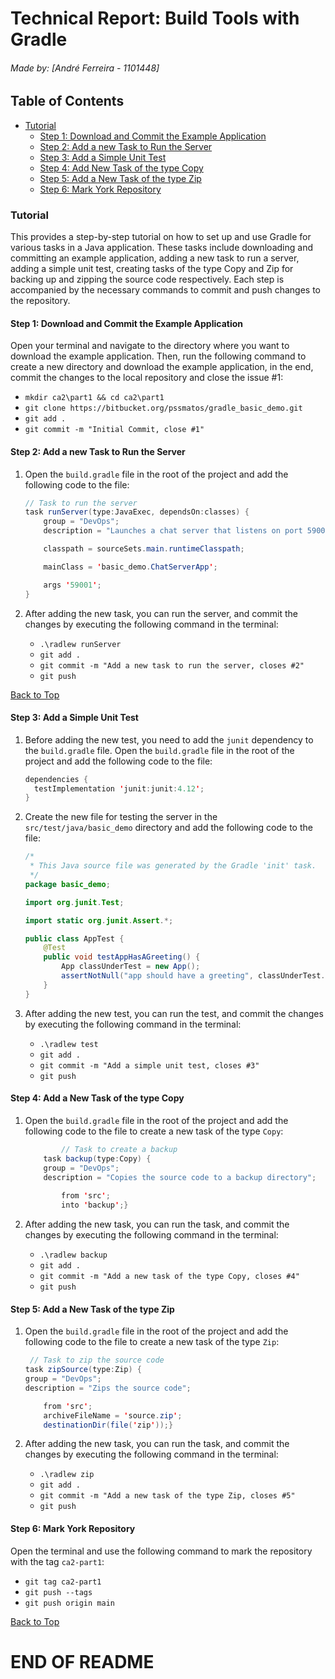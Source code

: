 # Technical Report: Build Tools with Gradle

###### Made by: [André Ferreira - 1101448]

## Table of Contents

- [Tutorial](#tutorial)
    - [Step 1: Download and Commit the Example Application](#step-1-download-and-commit-the-example-application)
    - [Step 2: Add a new Task to Run the Server](#step-2-add-a-new-task-to-run-the-server)
    - [Step 3: Add a Simple Unit Test](#step-3-add-a-simple-unit-test)
    - [Step 4: Add New Task of the type Copy](#step-4-add-a-new-task-of-the-type-copy)
    - [Step 5: Add a New Task of the type Zip](#step-5-add-a-new-task-of-the-type-zip)
    - [Step 6: Mark York Repository](#step-6-mark-york-repository)

### Tutorial

This provides a step-by-step tutorial on how to set up and use Gradle for various tasks in a Java application. These
tasks include downloading and committing an example application, adding a new task to run a server, adding a simple unit
test, creating tasks of the type Copy and Zip for backing up and zipping the source code respectively. Each step is
accompanied by the necessary commands to commit and push changes to the repository.

#### Step 1:  Download and Commit the Example Application

Open your terminal and navigate to the directory where you want to download the example application. Then, run the
following command to create a new directory and download the example application, in the end, commit the changes to the
local repository and close the issue #1:

- `mkdir ca2\part1 && cd ca2\part1`
- `git clone https://bitbucket.org/pssmatos/gradle_basic_demo.git`
- `git add .`
- `git commit -m "Initial Commit, close #1"`

#### Step 2:  Add a new Task to Run the Server

1. Open the `build.gradle` file in the root of the project and add the following code to the file:

    ```java
    // Task to run the server
    task runServer(type:JavaExec, dependsOn:classes) {
        group = "DevOps";
        description = "Launches a chat server that listens on port 59001";
    
        classpath = sourceSets.main.runtimeClasspath;
    
        mainClass = 'basic_demo.ChatServerApp';
    
        args '59001';
    }
    ```
2. After adding the new task, you can run the server, and commit the changes by executing the following command in the
   terminal:
    - `.\radlew runServer`
    - `git add .`
    - `git commit -m "Add a new task to run the server, closes #2"`
    - `git push`

[Back to Top](#technical-report-build-tools-with-gradle)

#### Step 3:  Add a Simple Unit Test

1. Before adding the new test, you need to add the `junit` dependency to the `build.gradle` file. Open
   the `build.gradle` file in the root of the project and add the following code to the file:

      ```java 
      dependencies {
        testImplementation 'junit:junit:4.12';
      }
      ```

2. Create the new file for testing the server in the `src/test/java/basic_demo` directory and add the following code to
   the file:

      ```java
      /*
       * This Java source file was generated by the Gradle 'init' task.
       */
      package basic_demo;
      
      import org.junit.Test;
      
      import static org.junit.Assert.*;
      
      public class AppTest {
          @Test
          public void testAppHasAGreeting() {
              App classUnderTest = new App();
              assertNotNull("app should have a greeting", classUnderTest.getGreeting());
          }
      }
      ```
3. After adding the new test, you can run the test, and commit the changes by executing the following command in the
   terminal:

    - `.\radlew test`
    - `git add .`
    - `git commit -m "Add a simple unit test, closes #3"`
    - `git push`


#### Step 4:  Add a New Task of the type Copy

1. Open the `build.gradle` file in the root of the project and add the following code to the file to create a new task
   of the type `Copy`:

    ```java
            // Task to create a backup
        task backup(type:Copy) {
        group = "DevOps";
        description = "Copies the source code to a backup directory";
        
            from 'src';
            into 'backup';} 
     ```
2. After adding the new task, you can run the task, and commit the changes by executing the following command in the
   terminal:
    - `.\radlew backup`
    - `git add .`
    - `git commit -m "Add a new task of the type Copy, closes #4"`
    - `git push`


#### Step 5:  Add a New Task of the type Zip

1. Open the `build.gradle` file in the root of the project and add the following code to the file to create a new task
   of the type `Zip`:

   ```java
    // Task to zip the source code
   task zipSource(type:Zip) {
   group = "DevOps";
   description = "Zips the source code";
   
       from 'src';
       archiveFileName = 'source.zip';
       destinationDir(file('zip'));}
   ```

2. After adding the new task, you can run the task, and commit the changes by executing the following command in the
   terminal:
    - `.\radlew zip`
    - `git add .`
    - `git commit -m "Add a new task of the type Zip, closes #5"`
    - `git push`



#### Step 6:  Mark York Repository

Open the terminal and use the following command to mark the repository with the tag `ca2-part1`:

- `git tag ca2-part1`
- `git push --tags`
- `git push origin main`


[Back to Top](#technical-report-build-tools-with-gradle)
# END OF README

```
